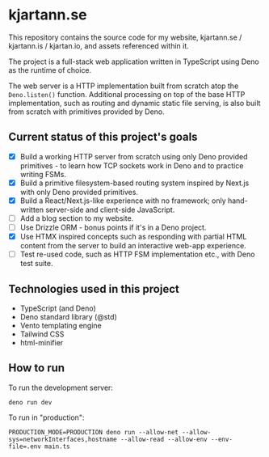 # kjartann.se

This repository contains the source code for my website, kjartann.se /
kjartann.is / kjartan.io, and assets referenced within it.

The project is a full-stack web application written in TypeScript using Deno as
the runtime of choice.

The web server is a HTTP implementation built from scratch atop the
`Deno.listen()` function. Additional processing on top of the base HTTP
implementation, such as routing and dynamic static file serving, is also built
from scratch with primitives provided by Deno.

## Current status of this project's goals

- [x] Build a working HTTP server from scratch using only Deno provided
      primitives - to learn how TCP sockets work in Deno and to practice writing
      FSMs.
- [x] Build a primitive filesystem-based routing system inspired by Next.js with
      only Deno provided primitives.
- [x] Build a React/Next.js-like experience with no framework; only hand-written
      server-side and client-side JavaScript.
- [ ] Add a blog section to my website.
- [ ] Use Drizzle ORM - bonus points if it's in a Deno project.
- [x] Use HTMX inspired concepts such as responding with partial HTML content
      from the server to build an interactive web-app experience.
- [ ] Test re-used code, such as HTTP FSM implementation etc., with Deno test suite.

## Technologies used in this project

- TypeScript (and Deno)
- Deno standard library (@std)
- Vento templating engine
- Tailwind CSS
- html-minifier

## How to run

To run the development server:

```
deno run dev
```

To run in "production":

```
PRODUCTION_MODE=PRODUCTION deno run --allow-net --allow-sys=networkInterfaces,hostname --allow-read --allow-env --env-file=.env main.ts
```
